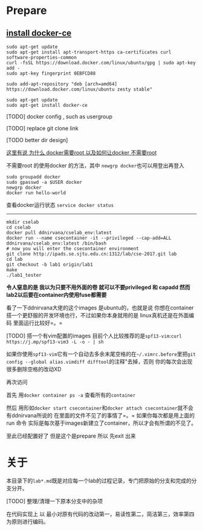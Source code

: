 # Prepare

## [install docker-ce](https://docs.docker.com/engine/installation/linux/docker-ce/ubuntu/#set-up-the-repository)

```
sudo apt-get update
sudo apt-get install apt-transport-https ca-certificates curl software-properties-common
curl -fsSL https://download.docker.com/linux/ubuntu/gpg | sudo apt-key add -
sudo apt-key fingerprint 0EBFCD88

sudo add-apt-repository "deb [arch=amd64] https://download.docker.com/linux/ubuntu zesty stable"

sudo apt-get update
sudo apt-get install docker-ce
```

[TODO] docker config , such as usergroup

[TODO] replace git clone link

[TODO better dir design]

[这里有说 为什么 docker需要root 以及如何让docker 不需要root](https://askubuntu.com/questions/477551/how-can-i-use-docker-without-sudo)

不需要root 的使用docker 的方法，其中 `newgrp docker`也可以用登出再登入

```
sudo groupadd docker
sudo gpasswd -a $USER docker
newgrp docker
docker run hello-world
```

查看docker运行状态 `service docker status`

---

```
mkdir cselab
cd cselab
docker pull ddnirvana/cselab_env:latest
docker run --name csecontainer -it --privileged --cap-add=ALL ddnirvana/cselab_env:latest /bin/bash
# now you will enter the csecontainer environment
git clone http://ipads.se.sjtu.edu.cn:1312/lab/cse-2017.git lab
cd lab
git checkout -b lab1 origin/lab1
make
./lab1_tester
```

**令人窒息的是 我以为只要不用外面的卷 就可以不要privileged 和 capadd 然而lab2以后要在container内使用fuse都需要**

看了一下ddnirvana大佬的这个images 是ubuntu的，也就是说 你想在container搭一个更舒服的开发环境也行，不过如果你本身就用的是 linux真机还是在外面编码 里面运行比较好=。= 

[TODO] 搭一个有vim配置的images 目前个人比较推荐的是`spf13-vim`:`curl https://j.mp/spf13-vim3 -L -o - | sh`

如果你使用`spf13-vim`它有一个自动去多余末尾空格的在`~/.vimrc.before`里把`git config --global alias.vimdiff difftool`的注释"去掉，否则 你的每次会出现很多删除空格的改动XD

再次访问

首先 用`docker container ps -a` 查看所有的`container`

然后 用形如`docker start csecontainer`和`docker attach csecontainer`就不会有ddnirvana所说的 在里面的文件不见了的事情了=。= 如果你每次都是用上面的run 命令 实际是每次基于images新建立了container，所以才会有所谓的不见了。

至此已经配置好了 但是这个是prepare 所以 先exit 出来


# 关于

本目录下的`lab*.md`既是对应每一个lab的过程记录，专门把原始的分支和完成的分支分开。

[TODO] 整理/清理一下原本分支中的杂项

在代码实现上 以 最小对原有代码的改动第一，易读性第二，简洁第三，效率第四 为原则进行编码。
